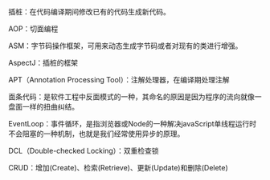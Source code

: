 插桩：在代码编译期间修改已有的代码生成新代码。

AOP：切面编程

ASM：字节码操作框架，可用来动态生成字节码或者对现有的类进行增强。

AspectJ：插桩的框架

APT（Annotation Processing Tool）：注解处理器，在编译期处理注解

面条代码：是软件工程中反面模式的一种，其命名的原因是因为程序的流向就像一盘面一样的扭曲纠结。

EventLoop：事件循环，是指浏览器或Node的一种解决javaScript单线程运行时不会阻塞的一种机制，也就是我们经常使用异步的原理。

DCL（Double-checked Locking）：双重检查锁

CRUD：增加(Create)、检索(Retrieve)、更新(Update)和删除(Delete)
